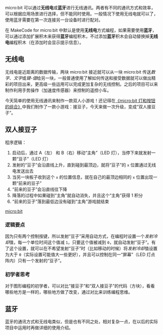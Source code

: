 micro:bit 可以通过**无线电**或**蓝牙**进行无线通讯。两者有不同的通讯方式和效率，可以根据应用场景进行选择，但不能同时使用。一般情况下使用无线电就可以了，使用蓝牙需要在第一次连接另一台设备时进行配对。

在 MakeCode for micro:bit 中默认是使用**无线电**方式编程，如果需要使用**蓝牙**，可以通过添加扩展积木来获得**蓝牙**编程积木，不过添加**蓝牙**积木会自动替换掉**无线电**编程积木（在添加时会显示提示信息）。

## 无线电

无线电是近距离的数据传输，两块 micro:bit 接近就可以从一块 micro:bit 传送*数字*、*文字*或*键-值*给另一块，一般普通使用了解如何传送和接受数据就可以做出精彩的项目出来，更高级一些运用可以完成更加复杂的无线控制。之后的项目可以来制作利用手势操作（加速度传感器）来控制的遥控小车。

今天简单的使用无线通讯来制作一款双人小游戏！还记得在[《micro:bit 灯和按钮的组合》](/2018/0513/)中我们制作了一款小游戏：接豆子，今天来做一次升级，变成“双人接豆子”。

## 双人接豆子

程序逻辑：

1. 启动后，通过 A（左） 和 B（右）移动“主角”（LED 灯），当停下来就发射一颗“豆子”（LED 灯）
2. 发射的“豆子”会沿直线上升，直到碰到最顶边，就将“豆子”的 `x` 位置通过无线电发送出去
3. 当另一块板子收到这个 `x` 的位置信息，就在自己的最顶边相同的 `x` 位置出现一颗“前来的豆子”
4. “前来的豆子”会沿直线往下降
5. 降落的过程中如果碰到“主角”就自动消失，并且这个“主角”获得 1 积分
6. “前来的豆子”落到最低边没有碰到“主角”游戏就结束

[micro:bit](https://makecode.microbit.org/#pub:_Pvz3McPUj2uz ":include :type=iframe")

### 逻辑要点

因为只有两个控制按键，所以发射“豆子”采用自动方式，在编程时设置一个*发射冷却*值，每一个单位时间这个值减 `1`，只要这个值被减到 `0`，就自动发射“豆子”。有了这个设置，就可以在不希望发射“豆子”时（比如移动的时候）将*发射冷却*值设置为大于 `0`（实际设置可能值大一些更好），并且可以控制在同一“屏幕”（LED 灯点阵内）只有一个发射的“豆子”。

### 初学者思考

对于图形编程的初学者，可以对比“接豆子”和“双人接豆子”的代码（方块），看看哪些地方是一样的，哪些地方做了改变，通过对比来训练编程思维。

## 蓝牙

蓝牙的通讯方式和无线电类似，但是也有不同之处，相对复杂一点，在以后的实际项目中运用时再做详细的使用介绍。
